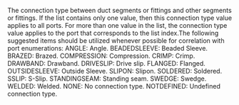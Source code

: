 ﻿The connection type between duct segments or fittings and other segments or fittings. If the list contains only one value, then this connection type value applies to all ports. For more than one value in the list, the connection type value applies to the port that corresponds to the list index.The following suggested items should be utilized whenever possible for correlation with port enumerations:
ANGLE: Angle. 
BEADEDSLEEVE: Beaded Sleeve. 
BRAZED: Brazed. 
COMPRESSION: Compression. 
CRIMP: Crimp. 
DRAWBAND: Drawband. 
DRIVESLIP: Drive slip. 
FLANGED: Flanged. 
OUTSIDESLEEVE: Outside Sleeve. 
SLIPON: Slipon. 
SOLDERED: Soldered. 
SSLIP: S-Slip. 
STANDINGSEAM: Standing seam. 
SWEDGE: Swedge. 
WELDED: Welded. 
NONE: No connection type.
NOTDEFINED: Undefined connection type.
